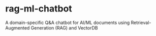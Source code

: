 # rag-ml-chatbot
A domain-specific Q&amp;A chatbot for AI/ML documents using Retrieval-Augmented Generation (RAG) and VectorDB
